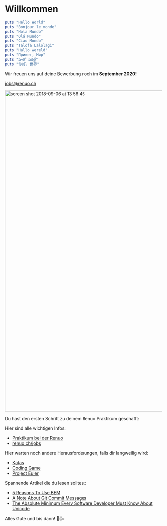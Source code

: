 # Willkommen

```ruby
puts "Hello World"
puts "Bonjour le monde"
puts "Hola Mundo"
puts "Olá Mundo"
puts "Ciao Mondo"
puts "Talofa Lalolagi"
puts "Hallo wereld"
puts "Привет, Мир"
puts "హలో వరల్డ్"
puts "你好，世界"
```

Wir freuen uns auf deine Bewerbung noch im **September 2020!** 

jobs@renuo.ch

<img width="1029" alt="screen shot 2018-09-06 at 13 56 46" src="https://user-images.githubusercontent.com/20790833/45155918-ce7cb180-b1dc-11e8-9444-31876dcecfea.png">


Du hast den ersten Schritt zu deinem Renuo Praktikum geschafft:

Hier sind alle wichtigen Infos: 
- [Praktikum bei der Renuo](https://github.com/renuo/renuo-praktikum/raw/master/Praktikum%20bei%20der%20Renuo.pdf)
- [renuo.ch/jobs](https://www.renuo.ch/en/jobs/ims-internship-2020-2021)

Hier warten noch andere Herausforderungen, falls dir langweilig wird:
- [Katas](http://kata-log.rocks/starter)
- [Coding Game](https://www.codingame.com/start)
- [Project Euler](https://projecteuler.net/)

Spannende Artikel die du lesen solltest:
- [5 Reasons To Use BEM](https://blog.elpassion.com/reasons-to-use-bem-a88738317753)
- [A Note About Git Commit Messages](https://tbaggery.com/2008/04/19/a-note-about-git-commit-messages.html)
- [The Absolute Minimum Every Software Developer Must Know About Unicode](https://www.joelonsoftware.com/2003/10/08/the-absolute-minimum-every-software-developer-absolutely-positively-must-know-about-unicode-and-character-sets-no-excuses/)

Alles Gute und bis dann! 🙂👍
